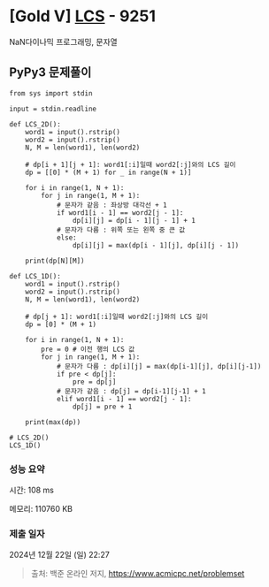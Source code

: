 # [Gold V] [LCS](https://www.acmicpc.net/problem/9251) - 9251 

NaN다이나믹 프로그래밍, 문자열

## PyPy3 문제풀이

```PyPy3
from sys import stdin

input = stdin.readline

def LCS_2D():
    word1 = input().rstrip()
    word2 = input().rstrip()
    N, M = len(word1), len(word2)

    # dp[i + 1][j + 1]: word1[:i]일때 word2[:j]와의 LCS 길이
    dp = [[0] * (M + 1) for _ in range(N + 1)]

    for i in range(1, N + 1):
        for j in range(1, M + 1):
            # 문자가 같음 : 좌상방 대각선 + 1
            if word1[i - 1] == word2[j - 1]:
                dp[i][j] = dp[i - 1][j - 1] + 1
            # 문자가 다름 : 위쪽 또는 왼쪽 중 큰 값
            else:
                dp[i][j] = max(dp[i - 1][j], dp[i][j - 1])

    print(dp[N][M])

def LCS_1D():
    word1 = input().rstrip()
    word2 = input().rstrip()
    N, M = len(word1), len(word2)

    # dp[j + 1]: word1[:i]일때 word2[:j]와의 LCS 길이
    dp = [0] * (M + 1)

    for i in range(1, N + 1):
        pre = 0 # 이전 행의 LCS 값
        for j in range(1, M + 1):
            # 문자가 다름 : dp[i][j] = max(dp[i-1][j], dp[i][j-1])
            if pre < dp[j]:
                pre = dp[j]
            # 문자가 같음 : dp[j] = dp[i-1][j-1] + 1
            elif word1[i - 1] == word2[j - 1]:
                dp[j] = pre + 1

    print(max(dp))

# LCS_2D()
LCS_1D()
```

### 성능 요약

시간: 108 ms

메모리: 110760 KB

### 제출 일자

2024년 12월 22일 (일) 22:27

> 출처: 백준 온라인 저지, https://www.acmicpc.net/problemset 

